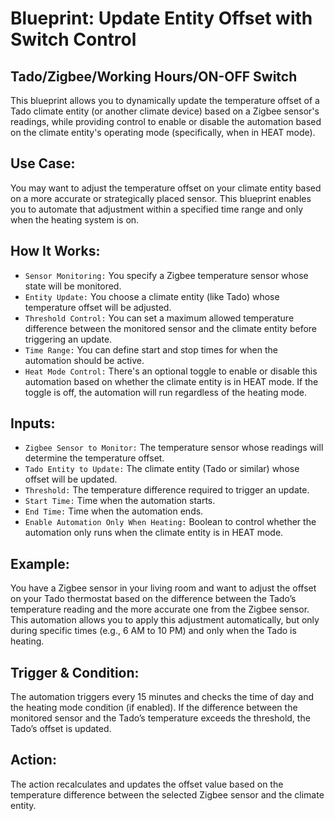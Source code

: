 # Blueprint: Update Entity Offset with Switch Control
## Tado/Zigbee/Working Hours/ON-OFF Switch

This blueprint allows you to dynamically update the temperature offset of a Tado climate entity (or another climate device) based on a Zigbee sensor's readings, while providing control to enable or disable the automation based on the climate entity's operating mode (specifically, when in HEAT mode).

## Use Case:
You may want to adjust the temperature offset on your climate entity based on a more accurate or strategically placed sensor. This blueprint enables you to automate that adjustment within a specified time range and only when the heating system is on.

## How It Works:
- `Sensor Monitoring:` You specify a Zigbee temperature sensor whose state will be monitored.
- `Entity Update:` You choose a climate entity (like Tado) whose temperature offset will be adjusted.
- `Threshold Control:` You can set a maximum allowed temperature difference between the monitored sensor and the climate entity before triggering an update.
- `Time Range:` You can define start and stop times for when the automation should be active.
- `Heat Mode Control:` There's an optional toggle to enable or disable this automation based on whether the climate entity is in HEAT mode. If the toggle is off, the automation will run regardless of the heating mode.

## Inputs:
- `Zigbee Sensor to Monitor:` The temperature sensor whose readings will determine the temperature offset.
- `Tado Entity to Update:` The climate entity (Tado or similar) whose offset will be updated.
- `Threshold:` The temperature difference required to trigger an update.
- `Start Time:` Time when the automation starts.
- `End Time:` Time when the automation ends.
- `Enable Automation Only When Heating:` Boolean to control whether the automation only runs when the climate entity is in HEAT mode.

## Example:
You have a Zigbee sensor in your living room and want to adjust the offset on your Tado thermostat based on the difference between the Tado’s temperature reading and the more accurate one from the Zigbee sensor. This automation allows you to apply this adjustment automatically, but only during specific times (e.g., 6 AM to 10 PM) and only when the Tado is heating.

## Trigger & Condition:
The automation triggers every 15 minutes and checks the time of day and the heating mode condition (if enabled). If the difference between the monitored sensor and the Tado’s temperature exceeds the threshold, the Tado’s offset is updated.

## Action:
The action recalculates and updates the offset value based on the temperature difference between the selected Zigbee sensor and the climate entity.
